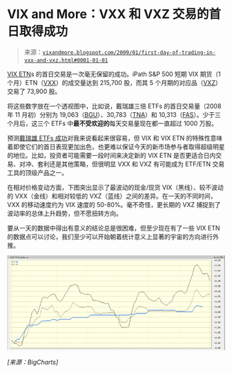 <!--yml

category: 未分类

date: 2024-05-18 18:02:44

-->

# VIX and More：VXX 和 VXZ 交易的首日取得成功

> 来源：[`vixandmore.blogspot.com/2009/01/first-day-of-trading-in-vxx-and-vxz.html#0001-01-01`](http://vixandmore.blogspot.com/2009/01/first-day-of-trading-in-vxx-and-vxz.html#0001-01-01)

[VIX ETN](http://vixandmore.blogspot.com/search/label/VIX%20ETN)s 的首日交易是一次毫无保留的成功。iPath S&P 500 短期 VIX 期货（1 个月）ETN（[VXX](http://vixandmore.blogspot.com/search/label/VXX)）的成交量达到 215,700 股，而其 5 个月期的对应品（[VXZ](http://vixandmore.blogspot.com/search/label/VXX)）交易了 73,900 股。

将这些数字放在一个透视图中，比如说，戴瑞雄三倍 ETFs 的首日交易量（2008 年 11 月初）分别为 19,063（[BGU](http://vixandmore.blogspot.com/search/label/BGU)）、30,783（[TNA](http://vixandmore.blogspot.com/search/label/TNA)）和 10,313（[FAS](http://vixandmore.blogspot.com/search/label/FAS)）。少于三个月后，这三个 ETFs 中**最不受欢迎的**每天交易量现在都一直超过 1000 万股。

预测[戴瑞雄 ETFs 成功](http://vixandmore.blogspot.com/2008/11/prediction-direxion-triple-etfs-will.html)对我来说看起来很容易，但 VIX 和 VIX ETN 的特殊性意味着即使它们的首日表现更加出色，也更难以保证今天的新市场参与者取得超级明星的地位。比如，投资者可能需要一段时间来决定新的 VIX ETN 是否更适合日内交易、对冲、套利还是其他策略，但很明显 VXX 和 VXZ 有可能成为 ETF/ETN 交易工具的顶级产品之一。

在相对价格变动方面，下图突出显示了最波动的现金/现货 VIX（黑线）、较不波动的 VXX（金线）和相对较低的 VXZ（蓝线）之间的差异。在一天的不同时间，VXX 的移动速度约为 VIX 速度的 50-80%。毫不奇怪，更长期的 VXZ 捕捉到了波动率的总体上升趋势，但不愿扭转方向。

要从一天的数据中得出有意义的结论总是很困难，但至少现在有了一些 VIX ETN 的数据点可以讨论，我们至少可以开始朝着统计意义上显著的宇宙的方向进行外推。

![](img/ca5f658cd62a80feeac3b742b1b6582c.png)

*[来源：BigCharts]*
